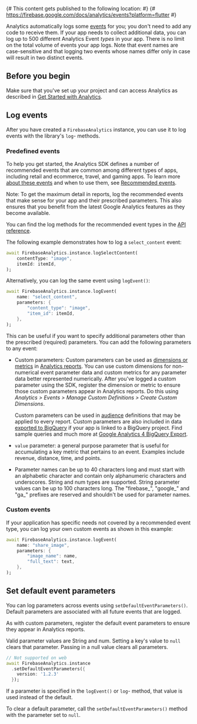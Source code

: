 {# This content gets published to the following location:               #}
{#   https://firebase.google.com/docs/analytics/events?platform=flutter #}

Analytics automatically logs some
[events](https://support.google.com/analytics/answer/9234069) for you; you don't
need to add any code to receive them. If your app needs to collect additional
data, you can log up to 500 different Analytics Event *types* in your app.
There is no limit on the total volume of events your app logs. Note that event
names are case-sensitive and that logging two events whose names differ only in
case will result in two distinct events.

## Before you begin

Make sure that you've set up your project and can access Analytics as
described in [Get Started with Analytics](get-started).

## Log events

After you have created a `FirebaseAnalytics` instance, you can use it to log
events with the library's `log`- methods.

### Predefined events

To help you get started, the Analytics SDK defines a number of
recommended events that are common among different types of apps, including
retail and ecommerce, travel, and gaming apps. To learn more
[about these events](https://support.google.com/analytics/answer/9322688)
and when to use them, see
[Recommended events](https://support.google.com/analytics/answer/9267735).

Note: To get the maximum detail in reports, log the recommended events that make
sense for your app and their prescribed parameters. This also ensures that you
benefit from the latest Google Analytics features as
they become available.

You can find the log methods for the recommended event types in the
[API reference](https://pub.dev/documentation/firebase_analytics/latest/firebase_analytics/FirebaseAnalytics-class.html).

The following example demonstrates how to log a `select_content` event:

```dart
await FirebaseAnalytics.instance.logSelectContent(
    contentType: "image",
    itemId: itemId,
);
```

Alternatively, you can log the same event using `logEvent()`:

```dart
await FirebaseAnalytics.instance.logEvent(
    name: "select_content",
    parameters: {
        "content_type": "image",
        "item_id": itemId,
    },
);
```

This can be useful if you want to specify additional parameters other than the
prescribed (required) parameters. You can add the following parameters
to any event:

* Custom parameters: Custom parameters can be used as
  [dimensions or metrics](https://support.google.com/analytics/answer/10075209)
  in [Analytics reports](https://support.google.com/analytics/answer/9212670).
  You can use custom dimensions for non-numerical event parameter data and
  custom metrics for any parameter data better represented numerically. After
  you've logged a custom parameter using the SDK, register the dimension or
  metric to ensure those custom parameters appear in Analytics
  reports. Do this using *Analytics > Events > Manage Custom Definitions >
  Create Custom Dimensions*.

  Custom parameters can be used in
  [audience](https://support.google.com/firebase/answer/6317509)
  definitions that may be applied to every report.
  Custom parameters are also included in data
  [exported to BigQuery](https://support.google.com/firebase/answer/7030014)
  if your app is linked to a BigQuery project. Find sample queries and much more
  at [Google Analytics 4 BigQuery Export](https://developers.google.com/analytics/bigquery).

* `value` parameter: a general purpose parameter
  that is useful for accumulating a key metric that pertains to an
  event. Examples include revenue, distance, time, and points.
* Parameter names can be up to 40 characters long and must start with an alphabetic
  character and contain only alphanumeric characters and underscores. String and num
  types are supported. String parameter values can be up to 100 characters long.
  The "firebase_", "google_" and "ga_" prefixes are reserved and shouldn't be
  used for parameter names.

### Custom events

If your application has specific needs not covered by a recommended
event type, you can log your own custom events as shown in this example:

```dart
await FirebaseAnalytics.instance.logEvent(
    name: "share_image",
    parameters: {
        "image_name": name,
        "full_text": text,
    },
);
```

## Set default event parameters

You can log parameters across events using `setDefaultEventParameters()`.
Default parameters are associated with all future events that are logged.

As with custom parameters, register the default event parameters to ensure they
appear in Analytics reports.

Valid parameter values are String and num. Setting a key's value to `null`
clears that parameter. Passing in a null value clears all parameters.

```dart
// Not supported on web
await FirebaseAnalytics.instance
  .setDefaultEventParameters({
    version: '1.2.3'
  });
```

If a parameter is specified in the `logEvent()` or `log`-
method, that value is used instead of the default.

To clear a default parameter, call the `setDefaultEventParameters()`
method with the parameter set to `null`.
